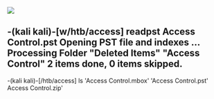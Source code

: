 ![](Maszyny/Windows/Access/Pasted%20image%2020210819205749.png)

-(kali kali)-[w/htb/access]
readpst Access Control.pst
Opening PST file and indexes ...
Processing Folder "Deleted Items"
"Access Control" 2 items done, 0 items skipped.
-
-(kali kali)-[/htb/access]
ls
'Access Control.mbox' 'Access Control.pst'
Access Control.zip'
